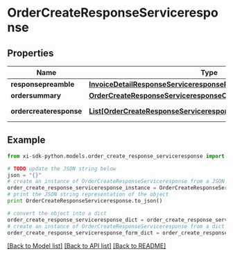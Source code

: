 # OrderCreateResponseServiceresponse


## Properties

Name | Type | Description | Notes
------------ | ------------- | ------------- | -------------
**responsepreamble** | [**InvoiceDetailResponseServiceresponseResponsepreamble**](InvoiceDetailResponseServiceresponseResponsepreamble.md) |  | [optional] 
**ordersummary** | [**OrderCreateResponseServiceresponseOrdersummary**](OrderCreateResponseServiceresponseOrdersummary.md) |  | [optional] 
**ordercreateresponse** | [**List[OrderCreateResponseServiceresponseOrdercreateresponseInner]**](OrderCreateResponseServiceresponseOrdercreateresponseInner.md) | Collection of orders | [optional] 

## Example

```python
from xi-sdk-python.models.order_create_response_serviceresponse import OrderCreateResponseServiceresponse

# TODO update the JSON string below
json = "{}"
# create an instance of OrderCreateResponseServiceresponse from a JSON string
order_create_response_serviceresponse_instance = OrderCreateResponseServiceresponse.from_json(json)
# print the JSON string representation of the object
print OrderCreateResponseServiceresponse.to_json()

# convert the object into a dict
order_create_response_serviceresponse_dict = order_create_response_serviceresponse_instance.to_dict()
# create an instance of OrderCreateResponseServiceresponse from a dict
order_create_response_serviceresponse_form_dict = order_create_response_serviceresponse.from_dict(order_create_response_serviceresponse_dict)
```
[[Back to Model list]](../README.md#documentation-for-models) [[Back to API list]](../README.md#documentation-for-api-endpoints) [[Back to README]](../README.md)



